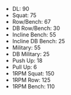 * DL: 90
*  Squat: 75
*  Row/Bench: 67
*  DB Row/Bench: 30
*  Incline Bench: 55
*  Incline DB Bench: 25
*  Military: 55
*  DB Military: 25
*  Push Up: 18
*  Pull Up: 6
*  1RPM Squat: 150
*  1RPM Row: 125
*  1RPM Bench: 110
